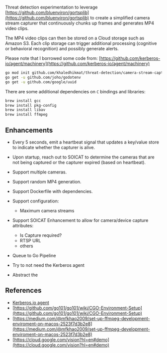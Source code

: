 Threat detection experimentation to leverage [https://github.com/bluenviron/gortsplib](https://github.com/bluenviron/gortsplib) to create a simplified camera stream capturer that continuously chunks up frames and generates MP4 video clips.

The MP4 video clips can then be stored on a Cloud storage such as Amazon S3. Each clip storage can trigger additional processing (cognitive or behavioral recognition) and possibly generate alerts.

Please note that I borrowed some code from: [https://github.com/kerberos-io/agent/machinery](https://github.com/kerberos-io/agent/machinery)

```bash
go mod init github.com/khaledhikmat/threat-detection/camera-stream-capturer
go get -u github.com/joho/godotenv
go get -u github.com/google/uuid
```

There are some additional dependencies on `C` bindings and libraries:

```bash
brew install gcc
brew install pkg-config
brew install libav
brew install ffmpeg
```

## Enhancements

- Every 5 seconds, emit a heartbeat signal that updates a key/value store to indicate whether the capturer is alive.
- Upon startup, reach out to SOICAT to determine the cameras that are not being captured or the capturer expired (based on heartbeat).
- Support multiple cameras.
- Support random MP4 generation.
- Support Dockerfile with dependencies. 
- Support configuration:
    - Maximum camera streams
- Support SOICAT Enhancement to allow for camera/device capture attributes:
    - Is Capture required?
    - RTSP URL
    - others

- Queue to Go Pipeline
- Try to not need the Kerberos agent
- Abstract the 
## References

- [Kerberos.io agent](https://github.com/kerberos-io/agent)
- [https://github.com/go101/go101/wiki/CGO-Environment-Setup](https://github.com/go101/go101/wiki/CGO-Environment-Setup)
- [https://medium.com/@mfkhao2009/set-up-ffmpeg-development-enviroment-on-macos-2523f7d3b2e8](https://medium.com/@mfkhao2009/set-up-ffmpeg-development-enviroment-on-macos-2523f7d3b2e8)
- [https://cloud.google.com/vision?hl=en#demo](https://cloud.google.com/vision?hl=en#demo)
